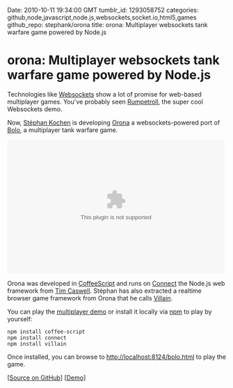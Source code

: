 Date: 2010-10-11 19:34:00 GMT
tumblr_id: 1293058752
categories: github,node,javascript,node.js,websockets,socket.io,html5,games
github_repo: stephank/orona
title: orona: Multiplayer websockets tank warfare game powered by Node.js

# orona: Multiplayer websockets tank warfare game powered by Node.js

Technologies like [Websockets](http://thechangelog.com/post/927103350/episode-0-3-1-websockets) show a lot of promise for web-based multiplayer games. You've probably seen [Rumpetroll](http://github.com/danielmahal/Rumpetroll), the super cool Websockets demo.

Now, [Stéphan Kochen](http://github.com/stephank) is developing [Orona](http://github.com/stephank/orona) a websockets-powered port of [Bolo](http://en.wikipedia.org/wiki/Bolo_(video_game)), a multiplayer tank warfare game.

<object classid='clsid:d27cdb6e-ae6d-11cf-96b8-444553540000' codebase='http://download.macromedia.com/pub/shockwave/cabs/flash/swflash.cab#version=9,0,115,0' width='500' height='308'><param name='movie' value='http://screenr.com/Content/assets/screenr_1116090935.swf' /><param name='flashvars' value='i=116748' /><param name='allowFullScreen' value='true' /><embed src='http://screenr.com/Content/assets/screenr_1116090935.swf' flashvars='i=116748' allowFullScreen='true' width='500' height='308' pluginspage='http://www.macromedia.com/go/getflashplayer'></embed></object>

Orona was developed in [CoffeeScript](http://thechangelog.com/post/849754840/episode-0-2-9-coffeescript-with-jeremy-ashkenas) and runs on [Connect](http://thechangelog.com/post/674777483/connect-middleware-for-nodejs) the Node.js web framework from [Tim Caswell](http://twitter.com/creationix). Stéphan has also extracted a realtime browser game framework from Orona that he calls [Villain](http://github.com/stephank/villain).


You can play the [multiplayer demo](http://stephank.github.com/orona/) or install it locally via [npm](http://npmjs.org) to play by yourself:

    npm install coffee-script
    npm install connect
    npm install villain

Once installed, you can browse to [http://localhost:8124/bolo.html](http://localhost:8124/bolo.html) to play the game.



[[Source on GitHub](http://github.com/stephank/orona)] [[Demo](http://stephank.github.com/orona/)]
